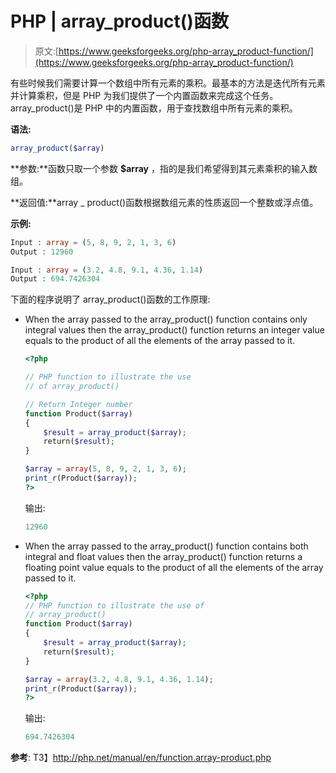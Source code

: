 # PHP | array_product()函数

> 原文:[https://www.geeksforgeeks.org/php-array_product-function/](https://www.geeksforgeeks.org/php-array_product-function/)

有些时候我们需要计算一个数组中所有元素的乘积。最基本的方法是迭代所有元素并计算乘积，但是 PHP 为我们提供了一个内置函数来完成这个任务。array_product()是 PHP 中的内置函数，用于查找数组中所有元素的乘积。

**语法:**

```php
array_product($array)
```

**参数:**函数只取一个参数 **$array** ，指的是我们希望得到其元素乘积的输入数组。

**返回值:**array _ product()函数根据数组元素的性质返回一个整数或浮点值。

**示例:**

```php
Input : array = (5, 8, 9, 2, 1, 3, 6)
Output : 12960

Input : array = (3.2, 4.8, 9.1, 4.36, 1.14)
Output : 694.7426304

```

下面的程序说明了 array_product()函数的工作原理:

*   When the array passed to the array_product() function contains only integral values then the array_product() function returns an integer value equals to the product of all the elements of the array passed to it.

    ```php
    <?php

    // PHP function to illustrate the use 
    // of array_product()

    // Return Integer number
    function Product($array)
    {
        $result = array_product($array);
        return($result);
    }

    $array = array(5, 8, 9, 2, 1, 3, 6);
    print_r(Product($array));
    ?>
    ```

    输出:

    ```php
    12960

    ```

*   When the array passed to the array_product() function contains both integral and float values then the array_product() function returns a floating point value equals to the product of all the elements of the array passed to it.

    ```php
    <?php
    // PHP function to illustrate the use of
    // array_product()
    function Product($array)
    {
        $result = array_product($array);
        return($result);
    }

    $array = array(3.2, 4.8, 9.1, 4.36, 1.14);
    print_r(Product($array));
    ?>
    ```

    输出:

    ```php
    694.7426304

    ```

**参考**:
T3】http://php.net/manual/en/function.array-product.php